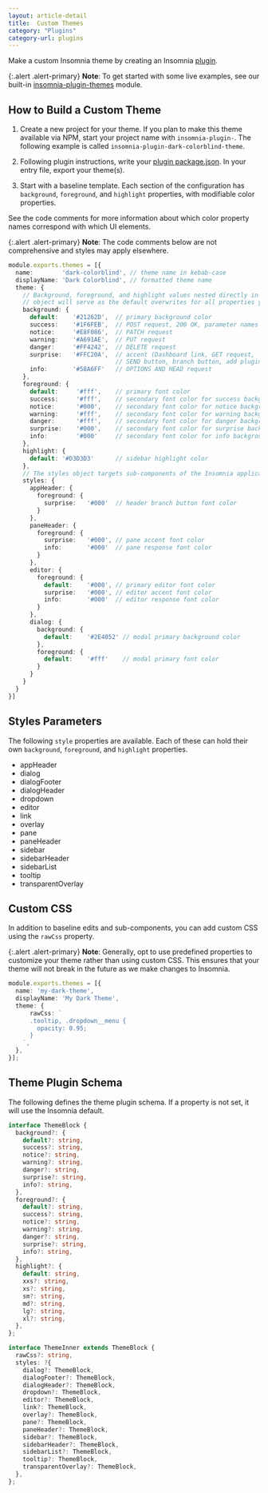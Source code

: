 ```yaml
---
layout: article-detail
title:  Custom Themes
category: "Plugins"
category-url: plugins
---
```


Make a custom Insomnia theme by creating an Insomnia [plugin](/insomnia/introduction-to-plugins/).

{:.alert .alert-primary}
**Note**: To get started with some live examples, see our built-in [insomnia-plugin-themes](https://github.com/Kong/insomnia/tree/develop/plugins/insomnia-plugin-core-themes) module.

## How to Build a Custom Theme

1. Create a new project for your theme. If you plan to make this theme available via NPM, start your project name with `insomnia-plugin-`. The following example is called `insomnia-plugin-dark-colorblind-theme`.

2. Following plugin instructions, write your [plugin package.json](https://docs.insomnia.rest/insomnia/introduction-to-plugins#plugin-packagejson). In your entry file, export your theme(s).

3. Start with a baseline template. Each section of the configuration has `background`, `foreground`, and `highlight` properties, with modifiable color properties.

  See the code comments for more information about which color property names correspond with which UI elements.

  {:.alert .alert-primary}
  **Note**: The code comments below are not comprehensive and styles may apply elsewhere.

```ts
module.exports.themes = [{
  name:        'dark-colorblind', // theme name in kebab-case
  displayName: 'Dark Colorblind', // formatted theme name
  theme: {
    // Background, foreground, and highlight values nested directly in the theme 
    // object will serve as the default overwrites for all properties you add.
    background: {
      default:    '#21262D',  // primary background color
      success:    '#1F6FEB',  // POST request, 200 OK, parameter names
      notice:     '#E8F086',  // PATCH request
      warning:    '#A691AE',  // PUT request
      danger:     '#FF4242',  // DELETE request
      surprise:   '#FFC20A',  // accent (Dashboard link, GET request, 
                              // SEND button, branch button, add plugin button)
      info:       '#58A6FF'   // OPTIONS AND HEAD request
    },
    foreground: {
      default:     '#fff',    // primary font color
      success:     '#fff',    // secondary font color for success background
      notice:      '#000',    // secondary font color for notice background
      warning:     '#fff',    // secondary font color for warning background
      danger:      '#fff',    // secondary font color for danger background
      surprise:    '#000',    // secondary font color for surprise background
      info:        '#000'     // secondary font color for info background
    },
    highlight: {
      default: '#D3D3D3'      // sidebar highlight color
    },
    // The styles object targets sub-components of the Insomnia application.
    styles: {
      appHeader: {
        foreground: {
          surprise:   '#000'  // header branch button font color
        }
      },
      paneHeader: {
        foreground: {
          surprise:   '#000', // pane accent font color
          info:       '#000'  // pane response font color
        }
      },
      editor: {
        foreground: {
          default:    '#000', // primary editor font color
          surprise:   '#000', // editor accent font color
          info:       '#000'  // editor response font color
        }
      },
      dialog: {
        background: {
          default:    '#2E4052' // modal primary background color
        },
        foreground: {
          default:    '#fff'    // modal primary font color
        }
      }
    }
  }
}]
```

## Styles Parameters

The following `style` properties are available. Each of these can hold their own `background`, `foreground`, and `highlight` properties.

* appHeader
* dialog
* dialogFooter
* dialogHeader
* dropdown
* editor
* link
* overlay
* pane
* paneHeader
* sidebar
* sidebarHeader
* sidebarList
* tooltip
* transparentOverlay

## Custom CSS

In addition to baseline edits and sub-components, you can add custom CSS using the `rawCss` property.

{:.alert .alert-primary}
**Note**: Generally, opt to use predefined properties to customize your theme rather than using custom CSS. This ensures that your theme will not break in the future as we make changes to Insomnia.

```ts
module.exports.themes = [{
  name: 'my-dark-theme',
  displayName: 'My Dark Theme',
  theme: {
      rawCss: `
      .tooltip, .dropdown__menu {
        opacity: 0.95;
      }
    `,
  },
}];
```

## Theme Plugin Schema

The following defines the theme plugin schema. If a property is not set, it will use the Insomnia default.

```ts
interface ThemeBlock {
  background?: {
    default?: string,
    success?: string,
    notice?: string,
    warning?: string,
    danger?: string,
    surprise?: string,
    info?: string,
  },
  foreground?: {
    default?: string,
    success?: string,
    notice?: string,
    warning?: string,
    danger?: string,
    surprise?: string,
    info?: string,
  },
  highlight?: {
    default: string,
    xxs?: string,
    xs?: string,
    sm?: string,
    md?: string,
    lg?: string,
    xl?: string,
  },
};

interface ThemeInner extends ThemeBlock {
  rawCss?: string,
  styles: ?{
    dialog?: ThemeBlock,
    dialogFooter?: ThemeBlock,
    dialogHeader?: ThemeBlock,
    dropdown?: ThemeBlock,
    editor?: ThemeBlock,
    link?: ThemeBlock,
    overlay?: ThemeBlock,
    pane?: ThemeBlock,
    paneHeader?: ThemeBlock,
    sidebar?: ThemeBlock,
    sidebarHeader?: ThemeBlock,
    sidebarList?: ThemeBlock,
    tooltip?: ThemeBlock,
    transparentOverlay?: ThemeBlock,
  },
};
```
